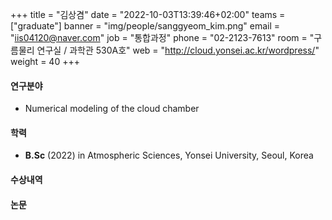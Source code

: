 +++
title = "김상겸"
date = "2022-10-03T13:39:46+02:00"
teams = ["graduate"]
banner = "img/people/sanggyeom_kim.png"
email = "iis04120@naver.com"
job = "통합과정"
phone = "02-2123-7613"
room = "구름물리 연구실 / 과학관 530A호"
web = "http://cloud.yonsei.ac.kr/wordpress/"
weight = 40
+++

#### 연구분야
+ Numerical modeling of the cloud chamber


#### 학력
 + **B.Sc** (2022) in Atmospheric Sciences, Yonsei University, Seoul, Korea

#### 수상내역

#### 논문
